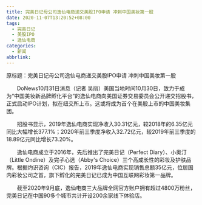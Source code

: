 ```yaml
---
title: 完美日记母公司逸仙电商递交美股IPO申请 冲刺中国美妆第一股
date: 2020-11-07T13:20:52+08:00
tags:
  - 完美日记
  - 美股IPO
  - 逸仙电商
categories:
  - 新闻
abbrlink:
---
```


原标题：完美日记母公司逸仙电商递交美股IPO申请 冲刺中国美妆第一股

　　DoNews10月31日消息（记者 吴丽）美国当地时间10月30日，致力于成为“中国美妆新品牌孵化平台”的逸仙电商向美国证券交易委员会公开递交招股书，正式启动IPO计划，拟在纽交所上市。这或将成为首个在美股上市的中国美妆集团。

　　招股书显示，2019年逸仙电商实现净收入30.31亿元，较2018年的6.35亿元同比大幅增长377.1%；2020年前三季度净收入32.72亿元，较2019年前三季度的18.89亿元同比增长73.20%。

　　逸仙电商成立于2016年，先后推出了完美日记（Perfect Diary）、小奥汀（Little Ondine）及完子心选（Abby's Choice）三个高成长性的彩妆及护肤品牌。根据灼识咨询（CIC）报告，2019年逸仙电商实现销售总额35亿元，位居国内彩妆公司之首，旗下孵化的完美日记已成为中国互联网彩妆第一品牌。

　　截至2020年9月底，逸仙电商三大品牌全网官方账户拥有超过4800万粉丝，完美日记在中国90多个城市共计开设200余家线下体验店。